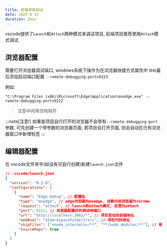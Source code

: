 ```yaml
---
title: 前端项目调试
date: 2025-8-15
duration: 2min
---
```


vscode提供了`Launch`和`Attach`两种模式来调试项目, 前端项目推荐使用`Attach`模式调试

## 浏览器配置

需要打开浏览器调试端口, windows系统下操作为在浏览器快捷方式属性中 `目标`最后添加启动端口配置
`--remote-debugging-port=9223`

例如:

`"C:\Program Files (x86)\Microsoft\Edge\Application\msedge.exe" --remote-debugging-port=9222`

> 注意中间用空格隔开

:::note[注意!]
如果是项目自行打开的浏览器不会带有`--remote-debugging-port`参数.
可先创建一个带参数的浏览器页面, 若项目会打开页面, 则会自动在已有浏览器窗口中新增标签
:::

## 编辑器配置

在.vscode文件夹中(如没有可自行创建)新建`launch.json`文件

```json
// .vscode/launch.json
{
  "version": "0.2.0",
  "configurations": [
    {
      "name": "Edge Debug", // 配置名
      "type": "msedge", // edge浏览器为msedge, 谷歌内核浏览器为chrome
      "request": "attach", // launch和attach模式, 这里为attach
      "port": 9222, // 浏览器配置好的调试用端口
      "url": "http://localhost:3002/*", // 项目启动的前端地址
      "webRoot": "${workspaceFolder}/src", // 项目代码地址
      "skipFiles": ["<node_internals>/**", "**/node_modules/**"], // 略过不调试的文件
      "sourceMaps": true
    }
  ]
}
```
